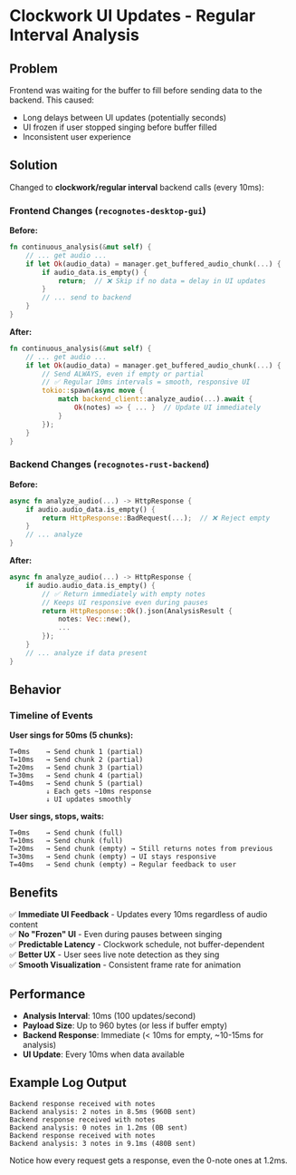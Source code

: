 # Clockwork UI Updates - Regular Interval Analysis

## Problem
Frontend was waiting for the buffer to fill before sending data to the backend. This caused:
- Long delays between UI updates (potentially seconds)
- UI frozen if user stopped singing before buffer filled
- Inconsistent user experience

## Solution
Changed to **clockwork/regular interval** backend calls (every 10ms):

### Frontend Changes (`recognotes-desktop-gui`)

**Before:**
```rust
fn continuous_analysis(&mut self) {
    // ... get audio ...
    if let Ok(audio_data) = manager.get_buffered_audio_chunk(...) {
        if audio_data.is_empty() {
            return;  // ❌ Skip if no data = delay in UI updates
        }
        // ... send to backend
    }
}
```

**After:**
```rust
fn continuous_analysis(&mut self) {
    // ... get audio ...
    if let Ok(audio_data) = manager.get_buffered_audio_chunk(...) {
        // Send ALWAYS, even if empty or partial
        // ✅ Regular 10ms intervals = smooth, responsive UI
        tokio::spawn(async move {
            match backend_client::analyze_audio(...).await {
                Ok(notes) => { ... }  // Update UI immediately
            }
        });
    }
}
```

### Backend Changes (`recognotes-rust-backend`)

**Before:**
```rust
async fn analyze_audio(...) -> HttpResponse {
    if audio.audio_data.is_empty() {
        return HttpResponse::BadRequest(...);  // ❌ Reject empty
    }
    // ... analyze
}
```

**After:**
```rust
async fn analyze_audio(...) -> HttpResponse {
    if audio.audio_data.is_empty() {
        // ✅ Return immediately with empty notes
        // Keeps UI responsive even during pauses
        return HttpResponse::Ok().json(AnalysisResult {
            notes: Vec::new(),
            ...
        });
    }
    // ... analyze if data present
}
```

## Behavior

### Timeline of Events

**User sings for 50ms (5 chunks):**
```
T=0ms    → Send chunk 1 (partial)
T=10ms   → Send chunk 2 (partial)
T=20ms   → Send chunk 3 (partial)
T=30ms   → Send chunk 4 (partial)
T=40ms   → Send chunk 5 (partial)
         ↓ Each gets ~10ms response
         ↓ UI updates smoothly
```

**User sings, stops, waits:**
```
T=0ms    → Send chunk (full)
T=10ms   → Send chunk (full)
T=20ms   → Send chunk (empty) → Still returns notes from previous
T=30ms   → Send chunk (empty) → UI stays responsive
T=40ms   → Send chunk (empty) → Regular feedback to user
```

## Benefits

✅ **Immediate UI Feedback** - Updates every 10ms regardless of audio content  
✅ **No "Frozen" UI** - Even during pauses between singing  
✅ **Predictable Latency** - Clockwork schedule, not buffer-dependent  
✅ **Better UX** - User sees live note detection as they sing  
✅ **Smooth Visualization** - Consistent frame rate for animation  

## Performance

- **Analysis Interval**: 10ms (100 updates/second)
- **Payload Size**: Up to 960 bytes (or less if buffer empty)
- **Backend Response**: Immediate (< 10ms for empty, ~10-15ms for analysis)
- **UI Update**: Every 10ms when data available

## Example Log Output

```
Backend response received with notes
Backend analysis: 2 notes in 8.5ms (960B sent)
Backend response received with notes
Backend analysis: 0 notes in 1.2ms (0B sent)
Backend response received with notes
Backend analysis: 3 notes in 9.1ms (480B sent)
```

Notice how every request gets a response, even the 0-note ones at 1.2ms.
